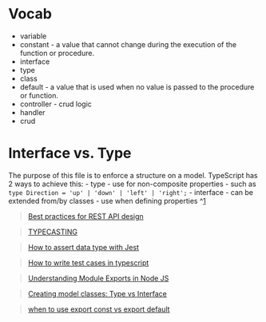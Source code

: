 # Vocab
- variable 
- constant - a value that cannot change during the execution of the function or procedure.
- interface
- type
- class
- default - a value that is used when no value is passed to the procedure or function.
- controller - crud logic
- handler 
- crud

# Interface vs. Type
The purpose of this file is to enforce a structure on a model.
TypeScript has 2 ways to achieve this: 
    - type
        - use for non-composite properties
        - such as `type Direction = 'up' | 'down' | 'left' | 'right';`
    - interface
        - can be extended from/by classes
        - use when defining properties
^[1](https://stackoverflow.com/questions/35453630/creating-model-classes-in-typescript)
  

  > [Best practices for REST API design](https://stackoverflow.blog/2020/03/02/best-practices-for-rest-api-design/)

  > [TYPECASTING](https://blog.logrocket.com/how-to-perform-type-casting-typescript/)

  > [How to assert data type with Jest](https://stackoverflow.com/questions/62564800/how-to-assert-data-type-with-jest)

  > [How to write test cases in typescript](https://bootcamp.uxdesign.cc/how-to-write-test-cases-in-typescript-fa7a263b7833)

  > [Understanding Module Exports in Node JS](https://www.sitepoint.com/understanding-module-exports-exports-node-js)

  > [Creating model classes: Type vs Interface]((https://stackoverflow.com/questions/35453630/creating-model-classes-in-typescript))

> [when to use export const vs export default](https://stackoverflow.com/questions/36866718/when-to-use-export-default-and-export-constant-in-javascript)